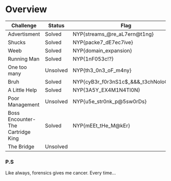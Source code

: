 # Overview

| Challenge  | Status | Flag | Writeup
| ------------- | ------------- |---------| -----|
| Advertisment | Solved  | NYP{streams_@re_aL7ern@t1ng}  |  [Here](https://github.com/limxuankai/CTF/blob/main/NYPInfosecDecCTF2023/Forensics/Advertisments.md)  |
| Shucks  | Solved |  NYP{packe7_dE7ec7ive}| [Here]() |
| Weeb | Solved | NYP{domain_expansion}     |  [Here]() |
| Running Man | Solved | NYP{1nF053c!?} | [Here](https://github.com/limxuankai/CTF/blob/main/NYPInfosecDecCTF2023/Forensics/Running_Man.md)|
| One too many| Unsolved | NYP{th3_0n3_oF_m4ny}|     |  WIP  |
| Bruh| Solved |  NYP{cyB3r_f0r3nS1c$_&&&_t3chNoloG1es}    |  [Here](https://github.com/limxuankai/CTF/blob/main/NYPInfosecDecCTF2023/Forensics/Bruh.md) |
| A Little Help | Solved |  NYP{3A5Y_EX4M1N4TI0N}    |  [Here](https://github.com/limxuankai/CTF/blob/main/NYPInfosecDecCTF2023/Forensics/A_little_help.md) |
| Poor Management | Unsolved |  NYP{u5e_str0nk_p@5sw0rDs}    |  WIP |
| Boss Encounter-The Cartridge King | Solved |  NYP{mEEt_tHe_M@kEr}    |  [Here](https://github.com/limxuankai/CTF/blob/main/NYPInfosecDecCTF2023/Forensics/Catridge_King.md) |
| The Bridge | Unsolved |   |  WIP |

### P.S

Like always, forensics gives me cancer. Every time...